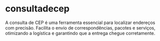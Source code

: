 # consultadecep
A consulta de CEP é uma ferramenta essencial para localizar endereços com precisão. Facilita o envio de correspondências, pacotes e serviços, otimizando a logística e garantindo que a entrega chegue corretamente.
